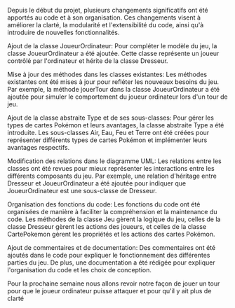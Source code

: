 Depuis le début du projet, plusieurs changements significatifs ont été apportés au code et à son organisation. Ces changements visent à améliorer la clarté, la modularité et l'extensibilité du code, ainsi qu'à introduire de nouvelles fonctionnalités.

Ajout de la classe JoueurOrdinateur:
Pour compléter le modèle du jeu, la classe JoueurOrdinateur a été ajoutée. Cette classe représente un joueur contrôlé par l'ordinateur et hérite de la classe Dresseur.

Mise à jour des méthodes dans les classes existantes:
Les méthodes existantes ont été mises à jour pour refléter les nouveaux besoins du jeu. Par exemple, la méthode jouerTour dans la classe JoueurOrdinateur a été ajoutée pour simuler le comportement du joueur ordinateur lors d'un tour de jeu.

Ajout de la classe abstraite Type et de ses sous-classes:
Pour gérer les types de cartes Pokémon et leurs avantages, la classe abstraite Type a été introduite. Les sous-classes Air, Eau, Feu et Terre ont été créées pour représenter différents types de cartes Pokémon et implémenter leurs avantages respectifs.

Modification des relations dans le diagramme UML:
Les relations entre les classes ont été revues pour mieux représenter les interactions entre les différents composants du jeu. Par exemple, une relation d'héritage entre Dresseur et JoueurOrdinateur a été ajoutée pour indiquer que JoueurOrdinateur est une sous-classe de Dresseur.

Organisation des fonctions du code:
Les fonctions du code ont été organisées de manière à faciliter la compréhension et la maintenance du code. Les méthodes de la classe Jeu gèrent la logique du jeu, celles de la classe Dresseur gèrent les actions des joueurs, et celles de la classe CartePokemon gèrent les propriétés et les actions des cartes Pokémon.

Ajout de commentaires et de documentation:
Des commentaires ont été ajoutés dans le code pour expliquer le fonctionnement des différentes parties du jeu. De plus, une documentation a été rédigée pour expliquer l'organisation du code et les choix de conception.

Pour la prochaine semaine nous allons revoir notre façon de jouer un tour pour que le joueur ordinateur puisse attaquer et pour qu'il y ait plus de clarté